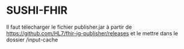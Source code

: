 # SUSHI-FHIR
Il faut télecharger le fichier publisher.jar à partir de https://github.com/HL7/fhir-ig-publisher/releases et le mettre dans le dossier /input-cache
